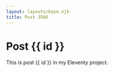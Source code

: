 ```yaml
---
layout: layouts/base.njk
title: Post 3566
---
```


# Post {{ id }}

This is post {{ id }} in my Eleventy project.
